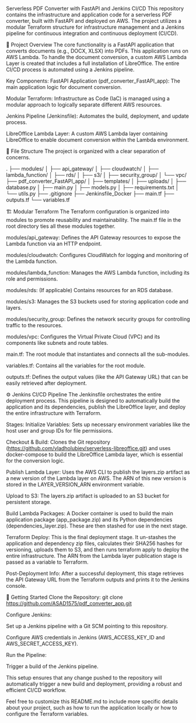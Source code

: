 Serverless PDF Converter with FastAPI and Jenkins CI/CD
This repository contains the infrastructure and application code for a serverless PDF converter, built with FastAPI and deployed on AWS. The project utilizes a modular Terraform structure for infrastructure management and a Jenkins pipeline for continuous integration and continuous deployment (CI/CD).

🚀 Project Overview
The core functionality is a FastAPI application that converts documents (e.g., DOCX, XLSX) into PDFs. This application runs on AWS Lambda. To handle the document conversion, a custom AWS Lambda Layer is created that includes a full installation of LibreOffice. The entire CI/CD process is automated using a Jenkins pipeline.

Key Components:
FastAPI Application (pdf_converter_FastAPI_app): The main application logic for document conversion.

Modular Terraform: Infrastructure as Code (IaC) is managed using a modular approach to logically separate different AWS resources.

Jenkins Pipeline (Jenkinsfile): Automates the build, deployment, and update process.

LibreOffice Lambda Layer: A custom AWS Lambda layer containing LibreOffice to enable document conversion within the Lambda environment.

📁 File Structure
The project is organized with a clear separation of concerns.

.
├── modules/
│   ├── api_gateway/
│   ├── cloudwatch/
│   ├── lambda_function/
│   ├── rds/
│   ├── s3/
│   ├── security_group/
│   └── vpc/
├── pdf_converter_FastAPI_app/
│   ├── templates/
│   ├── uploads/
│   ├── database.py
│   ├── main.py
│   ├── models.py
│   ├── requirements.txt
│   └── utils.py
├── .gitignore
├── Jenkinsfile_Docker
├── main.tf
├── outputs.tf
└── variables.tf

🏗️ Modular Terraform
The Terraform configuration is organized into modules to promote reusability and maintainability. The main.tf file in the root directory ties all these modules together.

modules/api_gateway: Defines the API Gateway resources to expose the Lambda function via an HTTP endpoint.

modules/cloudwatch: Configures CloudWatch for logging and monitoring of the Lambda function.

modules/lambda_function: Manages the AWS Lambda function, including its role and permissions.

modules/rds: (If applicable) Contains resources for an RDS database.

modules/s3: Manages the S3 buckets used for storing application code and layers.

modules/security_group: Defines the network security groups for controlling traffic to the resources.

modules/vpc: Configures the Virtual Private Cloud (VPC) and its components like subnets and route tables.

main.tf: The root module that instantiates and connects all the sub-modules.

variables.tf: Contains all the variables for the root module.

outputs.tf: Defines the output values (like the API Gateway URL) that can be easily retrieved after deployment.

⚙️ Jenkins CI/CD Pipeline
The Jenkinsfile orchestrates the entire deployment process. This pipeline is designed to automatically build the application and its dependencies, publish the LibreOffice layer, and deploy the entire infrastructure with Terraform.

Stages:
Initialize Variables: Sets up necessary environment variables like the host user and group IDs for file permissions.

Checkout & Build: Clones the Git repository (https://github.com/vladholubiev/serverless-libreoffice.git) and uses docker-compose to build the LibreOffice Lambda layer, which is essential for the conversion logic.

Publish Lambda Layer: Uses the AWS CLI to publish the layers.zip artifact as a new version of the Lambda layer on AWS. The ARN of this new version is stored in the LAYER_VERSION_ARN environment variable.

Upload to S3: The layers.zip artifact is uploaded to an S3 bucket for persistent storage.

Build Lambda Packages: A Docker container is used to build the main application package (app_package.zip) and its Python dependencies (dependencies_layer.zip). These are then stashed for use in the next stage.

Terraform Deploy: This is the final deployment stage. It un-stashes the application and dependency zip files, calculates their SHA256 hashes for versioning, uploads them to S3, and then runs terraform apply to deploy the entire infrastructure. The ARN from the Lambda layer publication stage is passed as a variable to Terraform.

Post-Deployment Info: After a successful deployment, this stage retrieves the API Gateway URL from the Terraform outputs and prints it to the Jenkins console.

🚀 Getting Started
Clone the Repository:
git clone <https://github.com/ASAD1575/pdf_converter_app.git>

Configure Jenkins:

Set up a Jenkins pipeline with a Git SCM pointing to this repository.

Configure AWS credentials in Jenkins (AWS_ACCESS_KEY_ID and AWS_SECRET_ACCESS_KEY).

Run the Pipeline:

Trigger a build of the Jenkins pipeline.

This setup ensures that any change pushed to the repository will automatically trigger a new build and deployment, providing a robust and efficient CI/CD workflow.

Feel free to customize this README.md to include more specific details about your project, such as how to run the application locally or how to configure the Terraform variables.